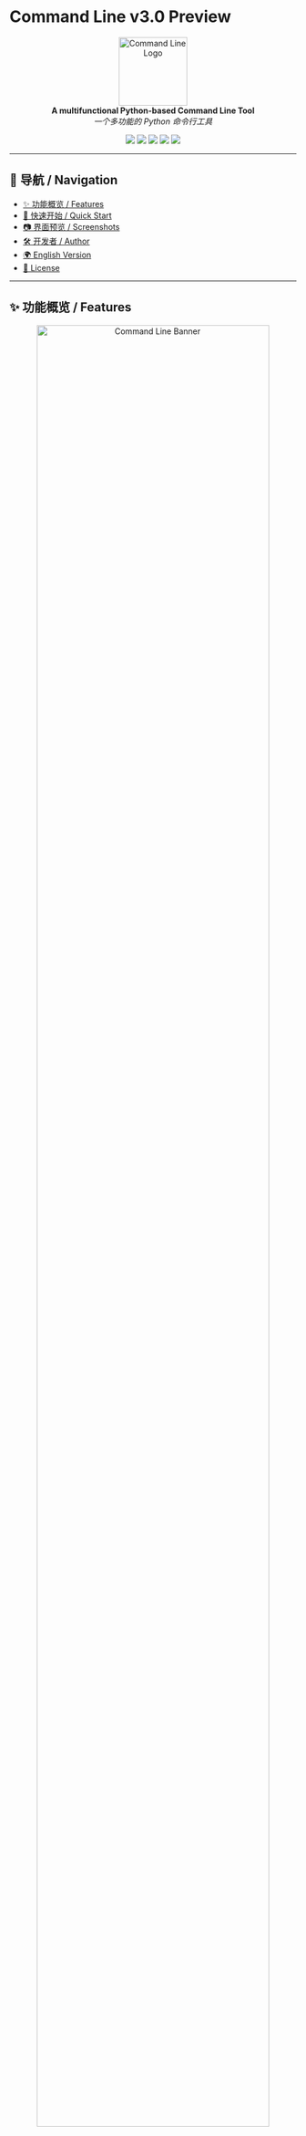 # Command Line v3.0 Preview  

<p align="center">
  <img src="assets/logo.png" width="120" alt="Command Line Logo"><br>
  <b>A multifunctional Python-based Command Line Tool</b><br>
  <i>一个多功能的 Python 命令行工具</i>
</p>

<p align="center">
  <a href="https://www.python.org/"><img src="https://img.shields.io/badge/Python-3.8+-blue.svg"></a>
  <a href="LICENSE"><img src="https://img.shields.io/badge/License-MIT-green.svg"></a>
  <a href="https://github.com/chenTom2016/new-command/stargazers"><img src="https://img.shields.io/github/stars/chenTom2016/new-command.svg?style=social"></a>
  <a href="https://github.com/chenTom2016/new-command/issues"><img src="https://img.shields.io/github/issues/chenTom2016/new-command.svg"></a>
  <a href="https://github.com/chenTom2016/new-command/network/members"><img src="https://img.shields.io/github/forks/chenTom2016/new-command.svg"></a>
</p>

---

## 📑 导航 / Navigation
- [✨ 功能概览 / Features](#-功能概览--features)  
- [🚀 快速开始 / Quick Start](#-快速开始--quick-start)  
- [📷 界面预览 / Screenshots](#-界面预览--screenshots)  
- [🛠 开发者 / Author](#-开发者--author)  
- [🌍 English Version](#-english-version)  
- [📄 License](#-license)  

---

## ✨ 功能概览 / Features  

<p align="center">
  <img src="assets/banner.png" width="90%" alt="Command Line Banner">
</p>

- 🖥 **命令行交互 / CLI Shell**
  - 内置命令：`help`, `dir`, `date`, `ip`, `exit`
  - 环境命令：`python`, `node`, `cmd`, `powershell`, `notepad`, `explorer` 等  

- 📦 **模块安装器 / Module Installer**  
  - 类似 `pip`，支持 `install <module-name>` 或 git 地址安装  

- 🎨 **彩色输出 / Colorful Output**  
  - 支持 `color(fg, bg)` 自定义前景色  

- 🖼 **截图工具 / Screenshot Tool**  
  - 支持全屏/区域截图，带预览  

- 📱 **高级二维码生成器 / Advanced QR Tool**  
  - 自定义颜色、LOGO、批量生成、历史记录  

- 🧮 **增强计算器 / Enhanced Calculator**  
  - 支持科学函数、历史记录、内存操作  
  - 内置 Windows 经典彩蛋 `2016 ÷ 13` 🎉  

- 🔒 **文件加解密 / File Encryption & Decryption**  
  - 基于 `cryptography.Fernet`，支持目录递归加解密  

- 🌐 **翻译工具 / Translator**  
  - 基于 Google Translate，命令：`translate <from> <to> <text>`  

- 🔍 **搜索与快捷打开 / Search & Open**  
  - 例如：`{search:Google}: OpenAI`  
  - 或 `{open:www.python.org}`  

- ⚡ **专业模式 / Pro Mode**  
  - 输入 `mode pro` 进入  
  - 支持 `ping`, `open`, `encrypt`, `scan` 等高级命令  

- 📝 **X++ 解释器 / X++ Interpreter**  
  - 轻量级解释器，支持变量、表达式、条件语句、交互模式  

---

## 🚀 快速开始 / Quick Start  

### 环境要求 / Requirements  
- Python 3.8+  
- 安装依赖：  
  ```bash
  pip install tkinter pillow qrcode cryptography googletrans==4.0.0-rc1 colorama requests
  ```

### 启动 / Run  
```bash
python "command Line.py"
```

---

## 📷 界面预览 / Screenshots  

<p align="center">
  <img src="assets/calc.png" width="45%" alt="Calculator Screenshot">
  <img src="assets/qr.png" width="45%" alt="QR Tool Screenshot">
</p>

---

## 🛠 开发者 / Author  
- Author: **Tom (chenTom2016)**  
- GitHub: [chenTom2016](https://github.com/chenTom2016)  

---

## 🌍 English Version  
👉 [Click here for English README](README_EN.md)  

---

## 📄 License  
This project is licensed under the MIT License - see the [LICENSE](LICENSE) file for details.  
